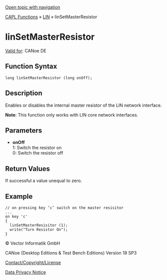[Open topic with navigation](../../../../../CANoeDEFamily.htm#Topics/CAPLFunctions/LIN/Functions/CAPLfunctionLINSetMasterResistor.md)

[CAPL Functions](../../CAPLfunctions.md) » [LIN](../CAPLfunctionsLINOverview.md) » linSetMasterResistor

# linSetMasterResistor

[Valid for](../../../Shared/FeatureAvailability.md):  CANoe DE

## Function Syntax

```plaintext
long linSetMasterResistor (long onOff);
```

## Description

Enables or disables the internal master resistor of the LIN network interface.

**Note**: This function only works with LIN core network interfaces.

## Parameters

- **onOff**  
  1: Switch the resistor on  
  0: Switch the resistor off  

## Return Values

If successful a value unequal to zero.

## Example

```plaintext
// on pressing key ‘c’ switch on the master resisitor
...
on key 'c'
{
  linSetMasterResisitor (1);
  write("Turn Resistor On");
}
```

© Vector Informatik GmbH

CANoe (Desktop Editions & Test Bench Editions) Version 18 SP3

[Contact/Copyright/License](../../../Shared/ContactCopyrightLicense.md)

[Data Privacy Notice](https://www.vector.com/int/en/company/get-info/privacy-policy/)